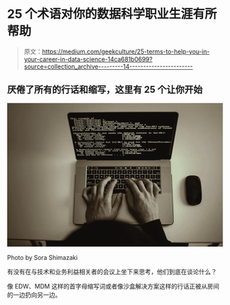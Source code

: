 # 25 个术语对你的数据科学职业生涯有所帮助

> 原文：<https://medium.com/geekculture/25-terms-to-help-you-in-your-career-in-data-science-14ca681b0699?source=collection_archive---------14----------------------->

## 厌倦了所有的行话和缩写，这里有 25 个让你开始

![](img/b08700ab1267bfd959caf02ef280c51a.png)

Photo by Sora Shimazaki

有没有在与技术和业务利益相关者的会议上坐下来思考，他们到底在谈论什么？

像 EDW、MDM 这样的首字母缩写词或者像沙盒解决方案这样的行话正被从房间的一边扔向另一边。